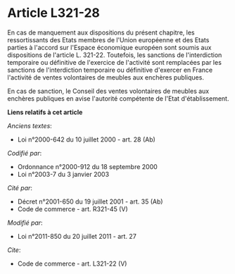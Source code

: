# Article L321-28

En cas de manquement aux dispositions du présent chapitre, les ressortissants des Etats membres de l'Union européenne et des
Etats parties à l'accord sur l'Espace économique européen sont soumis aux dispositions de l'article L. 321-22. Toutefois, les
sanctions de l'interdiction temporaire ou définitive de l'exercice de l'activité sont remplacées par les sanctions de
l'interdiction temporaire ou définitive d'exercer en France l'activité de ventes volontaires de meubles aux enchères
publiques. 

En cas de sanction, le Conseil des ventes volontaires de meubles aux enchères publiques en avise l'autorité compétente de
l'Etat d'établissement.

**Liens relatifs à cet article**

_Anciens textes_:

  - Loi n°2000-642 du 10 juillet 2000 - art. 28 (Ab)

_Codifié par_:

  - Ordonnance n°2000-912 du 18 septembre 2000
  - Loi n°2003-7 du 3 janvier 2003

_Cité par_:

  - Décret n°2001-650 du 19 juillet 2001 - art. 35 (Ab)
  - Code de commerce - art. R321-45 (V)

_Modifié par_:

  - Loi n°2011-850 du 20 juillet 2011 - art. 27

_Cite_:

  - Code de commerce - art. L321-22 (V)
